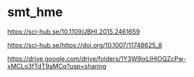 # smt_hme


https://sci-hub.se/10.1109/JBHI.2015.2461659

https://sci-hub.se/https://doi.org/10.1007/11748625_8

https://drive.google.com/drive/folders/1Y3W9ixLIHIOQZcPw-xMCLo3fTdT9aMCq?usp=sharing

